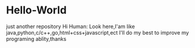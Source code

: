 # Hello-World
just another repository
Hi Human: 
  Look here,I'am like java,python,c/c++,go,html+css+javascript,ect
  I'll do my best to improve my programing ablity,thanks
